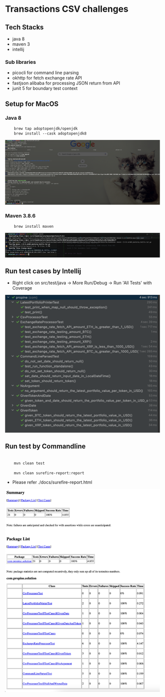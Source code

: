 # Transactions CSV challenges

## Tech Stacks

- java 8
- maven 3
- intellij

### Sub libraries

- picocli for command line parsing
- okhttp for fetch exchange rate API
- fastjson alibaba for processing JSON return from API
- junit 5 for boundary test context

## Setup for MacOS

### Java 8

```
    brew tap adoptopenjdk/openjdk
    brew install --cask adoptopenjdk8
```

![alt text](docs/java-8-macos-brew-setup.png "Java 8 MacOS brew setup")

### Maven 3.8.6

```
    brew install maven
```

![alt text](docs/maven3.8.6-macOS-brew-setup.png "Maven 3.8.6 MacOS brew setup")


## Run test cases by Intellij

- Right click on src/test/java -> More Run/Debug -> Run 'All Tests' with Coverage

![alt text](docs/intellij-test-results.png "Intellij Test Results")


## Run test by Commandline

```shell

    mvn clean test
    
    mvn clean surefire-report:report

```

- Please refer  ./docs/surefire-report.html

![alt text](docs/surefire-report-screenshot.png "Surefire Report Screenshot")
